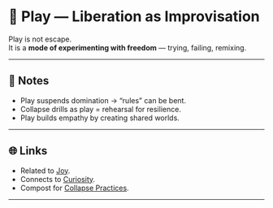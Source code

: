 # 🎲 Play — Liberation as Improvisation

Play is not escape.  
It is a **mode of experimenting with freedom** — trying, failing, remixing.

---

## 📝 Notes

- Play suspends domination → “rules” can be bent.  
- Collapse drills as play = rehearsal for resilience.  
- Play builds empathy by creating shared worlds.  

---

## 🌐 Links

- Related to [Joy](joy.md).  
- Connects to [Curiosity](../../core/curiosity.md).  
- Compost for [Collapse Practices](../../futures/collapse-practices.md).  

---

